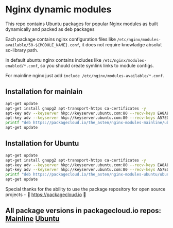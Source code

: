 # Nginx dynamic modules

This repo contains Ubuntu packages for popular Nginx modules as built dynamically and packed as deb packages

Each package contains nginx configuration files like `/etc/nginx/modules-available/50-${MODULE_NAME}.conf`, it does not require knowladge absolut so-library path.
    
In default ubuntu nginx contains includes like `/etc/nginx/modules-enabled/*.conf`, so you should create symlink links to module configs.
    
For mainline nginx just add `include /etc/nginx/modules-available/*.conf`.

Installation for mainlain
------------
```bash
apt-get update
apt-get install gnupg2 apt-transport-https ca-certificates -y
apt-key adv --keyserver hkp://keyserver.ubuntu.com:80 --recv-keys EA8AECDE414187DB
apt-key adv --keyserver hkp://keyserver.ubuntu.com:80 --recv-keys A57ED69D49D1012A
printf "deb https://packagecloud.io/the_asten/nginx-modules-mainline/ubuntu/ focal main \ndeb-src https://packagecloud.io/the_asten/nginx-modules-mainline/ubuntu/ focal main" | tee -a /etc/apt/sources.list.d/nginx-modules-mainline.list
apt-get update
```

Installation for Ubuntu
------------
```bash
apt-get update
apt-get install gnupg2 apt-transport-https ca-certificates -y
apt-key adv --keyserver hkp://keyserver.ubuntu.com:80 --recv-keys EA8AECDE414187DB
apt-key adv --keyserver hkp://keyserver.ubuntu.com:80 --recv-keys A57ED69D49D1012A
printf "deb https://packagecloud.io/the_asten/nginx-modules-ubuntu/ubuntu/ focal main \ndeb-src https://packagecloud.io/the_asten/nginx-modules-ubuntu/ubuntu/ focal main" | tee -a /etc/apt/sources.list.d/nginx-modules-ubuntu.list
apt-get update
```

Special thanks for the ability to use the package repository for open source projects - :rocket: https://packagecloud.io :rocket:

All package versions in packagecloud.io repos:
[Mainline](https://packagecloud.io/the_asten/nginx-modules-mainline)
[Ubuntu](https://packagecloud.io/the_asten/nginx-modules-ubuntu)
-------------------------------------------------------------------------------
